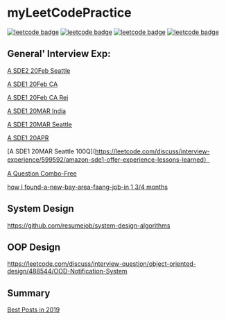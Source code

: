 # myLeetCodePractice

[![leetcode badge](https://leetcode-badge.chyroc.cn/?name=zywkloo&leetcode_badge_style=Solved/Total-{{.solved_question}}/{{.all_question}}-green.svg)](https://leetcode.com/problemset/all/?difficulty=Easy)
[![leetcode badge](https://leetcode-badge.chyroc.cn/?name=zywkloo&refresh=true)](https://github.com/Chyroc/leetcode-badge)
[![leetcode badge](https://leetcode-badge.chyroc.cn/?name=zywkloo&leetcode_badge_style=Leetcode%20|%20Ranking-{{.ranking}}-green.svg)](https://github.com/Chyroc/leetcode-badge)
[![leetcode badge](https://leetcode-badge.chyroc.cn/?name=zywkloo&leetcode_badge_style=Leetcode%20|%20Submission-{{.accepted_submission_rate}}-{{%20if%20le%20.accepted_submission_rate_float%200.3}}red{{%20else%20if%20le%20.solved_question_rate_float%200.6}}yellow{{%20else%20}}green{{%20end%20}}.svg&refresh=true)](https://github.com/Chyroc/leetcode-badge)



## General' Interview Exp:

[A SDE2 20Feb Seattle](https://leetcode.com/discuss/interview-experience/534905/Amazon-or-SDE2-or-Seattle-or-Feb-2020-Offer)

[A SDE1 20Feb CA](https://leetcode.com/discuss/interview-experience/499466/Amazon-or-SDE1-or-Canada-or-Feb-2020-Waitlist)

[A SDE1 20Feb CA Rej](https://leetcode.com/discuss/interview-question/449391/Amazon-or-SDE1-New-Grad-(Canada)-Video-Interview.-3-Rounds-45-min-each.-(Rejected))

[A SDE1 20MAR India](https://leetcode.com/discuss/interview-experience/570709/amazon-sde-1-virtual-onsite-status-pending)

[A SDE1 20MAR Seattle](https://leetcode.com/discuss/interview-experience/559682/amazon-alexa-skills-sde-1-march-offer)

[A SDE1 20APR](https://leetcode.com/discuss/interview-experience/568757/amazon-sde1-apr-2020-offer-virtual-onsite)

[A SDE1 20MAR Seattle 100Q](https://leetcode.com/discuss/interview-experience/599592/amazon-sde1-offer-experience-lessons-learned）

[A Question Combo-Free](https://leetcode.com/discuss/interview-question/344650/Amazon-Online-Assessment-Questions)

[how I found-a-new-bay-area-faang-job-in 1 3/4 months](https://leetcode.com/discuss/interview-experience/552835/how-i-found-a-new-bay-area-faang-job-in-1-34-months)

## System Design

https://github.com/resumejob/system-design-algorithms

## OOP Design

https://leetcode.com/discuss/interview-question/object-oriented-design/488544/OOD-Notification-System

## Summary 
[Best Posts in 2019](https://leetcode.com/discuss/general-discussion/459286/Best-Posts-of-2019)
